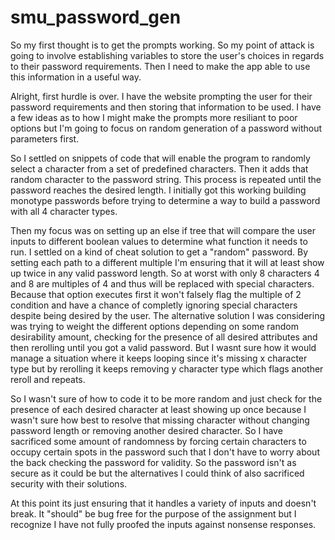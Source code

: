 # smu_password_gen
So my first thought is to get the prompts working. So my point of attack is going to involve establishing variables to store the user's choices in regards to their password requirements. Then I need to make the app able to use this information in a useful way.

Alright, first hurdle is over. I have the website prompting the user for their password requirements and then storing that information to be used. I have a few ideas as to how I might make the prompts more resiliant to poor options but I'm going to focus on random generation of a password without parameters first.

So I settled on snippets of code that will enable the program to randomly select a character from a set of predefined characters. Then it adds that random character to the password string. This process is repeated until the password reaches the desired length. I initially got this working building monotype passwords before trying to determine a way to build a password with all 4 character types.

Then my focus was on setting up an else if tree that will compare the user inputs to different boolean values to determine what function it needs to run. I settled on a kind of cheat solution to get a "random" password. By setting each path to a different multiple I'm ensuring that it will at least show up twice in any valid password length. So at worst with only 8 characters 4 and 8 are multiples of 4 and thus will be replaced with special characters. Because that option executes first it won't falsely flag the multiple of 2 condition and have a chance of completly ignoring special characters despite being desired by the user. The alternative solution I was considering was trying to weight the different options depending on some random desirability amount, checking for the presence of all desired attributes and then rerolling until you got a valid password. But I wasnt sure how it would manage a situation where it keeps looping since it's missing x character type but by rerolling it keeps removing y character type which flags another reroll and repeats.

So I wasn't sure of how to code it to be more random and just check for the presence of each desired character at least showing up once because I wasn't sure how best to resolve that missing character without changing password length or removing another desired character. So I have sacrificed some amount of randomness by forcing certain characters to occupy certain spots in the password such that I don't have to worry about the back checking the password for validity. So the password isn't as secure as it could be but the alternatives I could think of also sacrificed security with their solutions.

At this point its just ensuring that it handles a variety of inputs and doesn't break. It "should" be bug free for the purpose of the assignment but I recognize I have not fully proofed the inputs against nonsense responses. 
